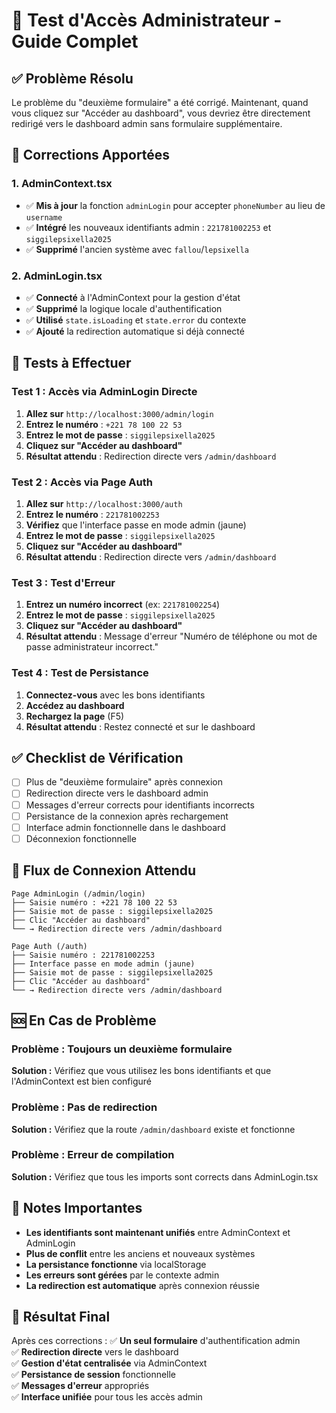 # 🧪 Test d'Accès Administrateur - Guide Complet

## ✅ Problème Résolu

Le problème du "deuxième formulaire" a été corrigé. Maintenant, quand vous cliquez sur "Accéder au dashboard", vous devriez être directement redirigé vers le dashboard admin sans formulaire supplémentaire.

## 🔧 Corrections Apportées

### 1. AdminContext.tsx
- ✅ **Mis à jour** la fonction `adminLogin` pour accepter `phoneNumber` au lieu de `username`
- ✅ **Intégré** les nouveaux identifiants admin : `221781002253` et `siggilepsixella2025`
- ✅ **Supprimé** l'ancien système avec `fallou`/`lepsixella`

### 2. AdminLogin.tsx
- ✅ **Connecté** à l'AdminContext pour la gestion d'état
- ✅ **Supprimé** la logique locale d'authentification
- ✅ **Utilisé** `state.isLoading` et `state.error` du contexte
- ✅ **Ajouté** la redirection automatique si déjà connecté

## 🧪 Tests à Effectuer

### Test 1 : Accès via AdminLogin Directe
1. **Allez sur** `http://localhost:3000/admin/login`
2. **Entrez le numéro** : `+221 78 100 22 53`
3. **Entrez le mot de passe** : `siggilepsixella2025`
4. **Cliquez sur "Accéder au dashboard"**
5. **Résultat attendu** : Redirection directe vers `/admin/dashboard`

### Test 2 : Accès via Page Auth
1. **Allez sur** `http://localhost:3000/auth`
2. **Entrez le numéro** : `221781002253`
3. **Vérifiez** que l'interface passe en mode admin (jaune)
4. **Entrez le mot de passe** : `siggilepsixella2025`
5. **Cliquez sur "Accéder au dashboard"**
6. **Résultat attendu** : Redirection directe vers `/admin/dashboard`

### Test 3 : Test d'Erreur
1. **Entrez un numéro incorrect** (ex: `221781002254`)
2. **Entrez le mot de passe** : `siggilepsixella2025`
3. **Cliquez sur "Accéder au dashboard"**
4. **Résultat attendu** : Message d'erreur "Numéro de téléphone ou mot de passe administrateur incorrect."

### Test 4 : Test de Persistance
1. **Connectez-vous** avec les bons identifiants
2. **Accédez au dashboard**
3. **Rechargez la page** (F5)
4. **Résultat attendu** : Restez connecté et sur le dashboard

## ✅ Checklist de Vérification

- [ ] Plus de "deuxième formulaire" après connexion
- [ ] Redirection directe vers le dashboard admin
- [ ] Messages d'erreur corrects pour identifiants incorrects
- [ ] Persistance de la connexion après rechargement
- [ ] Interface admin fonctionnelle dans le dashboard
- [ ] Déconnexion fonctionnelle

## 🎯 Flux de Connexion Attendu

```
Page AdminLogin (/admin/login)
├── Saisie numéro : +221 78 100 22 53
├── Saisie mot de passe : siggilepsixella2025
├── Clic "Accéder au dashboard"
└── → Redirection directe vers /admin/dashboard

Page Auth (/auth)
├── Saisie numéro : 221781002253
├── Interface passe en mode admin (jaune)
├── Saisie mot de passe : siggilepsixella2025
├── Clic "Accéder au dashboard"
└── → Redirection directe vers /admin/dashboard
```

## 🆘 En Cas de Problème

### Problème : Toujours un deuxième formulaire
**Solution :** Vérifiez que vous utilisez les bons identifiants et que l'AdminContext est bien configuré

### Problème : Pas de redirection
**Solution :** Vérifiez que la route `/admin/dashboard` existe et fonctionne

### Problème : Erreur de compilation
**Solution :** Vérifiez que tous les imports sont corrects dans AdminLogin.tsx

## 📝 Notes Importantes

- **Les identifiants sont maintenant unifiés** entre AdminContext et AdminLogin
- **Plus de conflit** entre les anciens et nouveaux systèmes
- **La persistance fonctionne** via localStorage
- **Les erreurs sont gérées** par le contexte admin
- **La redirection est automatique** après connexion réussie

## 🎉 Résultat Final

Après ces corrections :
✅ **Un seul formulaire** d'authentification admin  
✅ **Redirection directe** vers le dashboard  
✅ **Gestion d'état centralisée** via AdminContext  
✅ **Persistance de session** fonctionnelle  
✅ **Messages d'erreur** appropriés  
✅ **Interface unifiée** pour tous les accès admin




